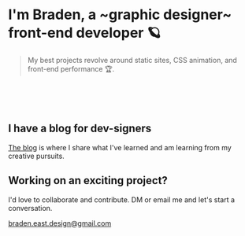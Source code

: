 <br />
<br />

# I'm Braden, a ~graphic designer~ front-end developer 🪐

> My best projects revolve around static sites, CSS animation, and front-end performance 🏆.
<br />
<br />
<br />

## I have a blog for dev-signers
[The blog](https://bradeneast.com/blog) is where I share what I've learned and am learning from my creative pursuits.

## Working on an exciting project?
I'd love to collaborate and contribute. DM or email me and let's start a conversation.

[braden.east.design@gmail.com](mailto:braden.east.design@gmail.com)
